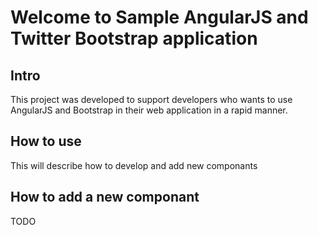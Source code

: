 Welcome to Sample AngularJS and Twitter Bootstrap application
=============================================================

Intro
-----
This project was developed to support developers who wants to use AngularJS and Bootstrap 
in their web application in a rapid manner.

How to use
----------
This will describe how to develop and add new componants

How to add a new componant
--------------------------

TODO


